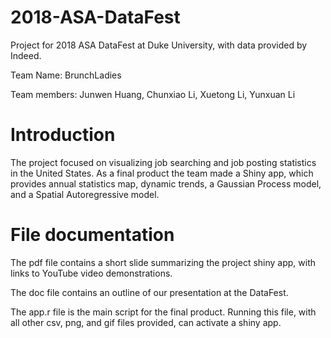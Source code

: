# 2018-ASA-DataFest

Project for 2018 ASA DataFest at Duke University, with data provided by Indeed.

Team Name: BrunchLadies

Team members: Junwen Huang, Chunxiao Li, Xuetong Li, Yunxuan Li

# Introduction

The project focused on visualizing job searching and job posting statistics in the United States. As a final product the team made a Shiny app, which provides annual statistics map, dynamic trends, a Gaussian Process model, and a Spatial Autoregressive model.

# File documentation

The pdf file contains a short slide summarizing the project shiny app, with links to YouTube video demonstrations.

The doc file contains an outline of our presentation at the DataFest.

The app.r file is the main script for the final product. Running this file, with all other csv, png, and gif files provided, can activate a shiny app.
